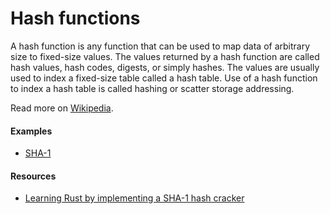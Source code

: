 # Hash functions

A hash function is any function that can be used to map data of arbitrary size to fixed-size values. The values returned by a hash function are called hash values, hash codes, digests, or simply hashes. The values are usually used to index a fixed-size table called a hash table. Use of a hash function to index a hash table is called hashing or scatter storage addressing.

Read more on [Wikipedia](https://en.wikipedia.org/wiki/Hash_function).

#### Examples
- [SHA-1](https://en.wikipedia.org/wiki/SHA-1)

#### Resources
- [Learning Rust by implementing a SHA-1 hash cracker](https://kerkour.com/learning-rust-sha1-hash-cracker)
